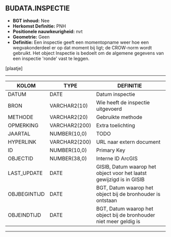 ﻿## BUDATA.INSPECTIE


* __BGT inhoud:__ Nee
* __Herkomst Definitie:__ PNH
* __Positionele nauwkeurigheid:__ nvt
* __Geometrie:__ Geen
* __Definitie:__ Een inspectie geeft een momentopname weer hoe een wegvakonderdeel er op dat moment bij ligt; de
CROW-norm wordt gebruikt. Het object Inspectie is bedoelt om de algemene gegevens van een inspectie 'ronde' vast te leggen.

[plaatje]

***

|KOLOM                               |TYPE              |DEFINITIE|
|------                              |----              |-----    |
|DATUM                               |DATE              |Datum inspectie|
|BRON                                |VARCHAR2(10)      |Wie heeft de inspectie uitgevoerd|
|METHODE                             |VARCHAR2(20)      |Gebruikte methode|
|OPMERKING                           |VARCHAR2(200)     |Extra toelichting|
|JAARTAL                             |NUMBER(10,0)      |TODO|
|HYPERLINK                           |VARCHAR2(200)     |URL naar extern document|
|ID                                  |NUMBER(10,0)      |Primary Key|
|OBJECTID                            |NUMBER(38,0)      |Interne ID ArcGIS|
|LAST_UPDATE                         |DATE              |GISIB, Datum waarop het object voor het laatst gewijzigd is in GISIB|
|OBJBEGINTIJD                        |DATE              |BGT, Datum waarop het object bij de bronhouder is ontstaan|
|OBJEINDTIJD                         |DATE              |BGT, Datum waarop het object bij de bronhouder niet meer geldig is|

***

